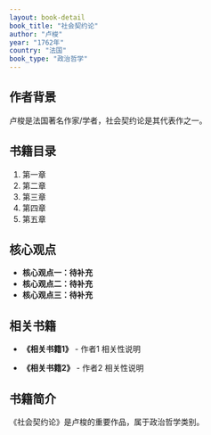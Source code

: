 ```yaml
---
layout: book-detail
book_title: "社会契约论"
author: "卢梭"
year: "1762年"
country: "法国"
book_type: "政治哲学"
---
```


## 作者背景

卢梭是法国著名作家/学者，社会契约论是其代表作之一。

## 书籍目录

1. 第一章
2. 第二章
3. 第三章
4. 第四章
5. 第五章

## 核心观点

- **核心观点一：待补充**
- **核心观点二：待补充**
- **核心观点三：待补充**

## 相关书籍

- **《相关书籍1》** - 作者1
  相关性说明

- **《相关书籍2》** - 作者2
  相关性说明


## 书籍简介

《社会契约论》是卢梭的重要作品，属于政治哲学类别。
